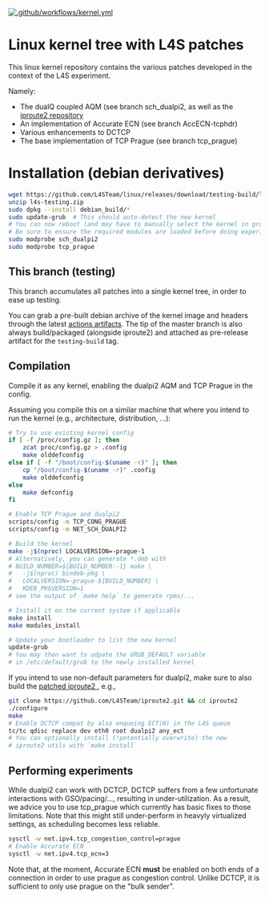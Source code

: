 [![.github/workflows/kernel.yml](https://github.com/L4STeam/linux/workflows/bindeb-pkg/badge.svg)](https://github.com/L4STeam/linux/actions)
# Linux kernel tree with L4S patches

This linux kernel repository contains the various patches developed in the
context of the L4S experiment.

Namely:
- The dualQ coupled AQM (see branch sch_dualpi2, as well as the
[iproute2 repository](https://github.com/L4STeam/iproute2)
- An implementation of Accurate ECN (see branch AccECN-tcphdr)
- Various enhancements to DCTCP
- The base implementation of TCP Prague (see branch tcp_prague)

# Installation (debian derivatives)

```bash
wget https://github.com/L4STeam/linux/releases/download/testing-build/l4s-testing.zip
unzip l4s-testing.zip
sudo dpkg --install debian_build/*
sudo update-grub  # This should auto-detect the new kernel
# You can now reboot (and may have to manually select the kernel in grub)
# Be sure to ensure the required modules are loaded before doing experiments, e.g.,
sudo modprobe sch_dualpi2
sudo modprobe tcp_prague
```

## This branch (testing)

This branch accumulates all patches into a single kernel tree, in order to ease
up testing.

You can grab a pre-built debian archive of the kernel image and headers through
the latest [actions artifacts](https://github.com/L4STeam/linux/actions). The tip of the master branch is also always build/packaged (alongside iproute2) and attached as pre-release artifact for the `testing-build` tag.

## Compilation

Compile it as any kernel, enabling the dualpi2 AQM and TCP Prague in the config.

Assuming you compile this on a similar machine that where you intend to run the
kernel (e.g., architecture, distribution, ...):
```bash
# Try to use existing kernel config
if [ -f /proc/config.gz ]; then
    zcat proc/config.gz > .config
    make olddefconfig
else if [ -f "/boot/config-$(uname -r)" ]; then
    cp "/boot/config-$(uname -r)" .config
    make olddefconfig
else
    make defconfig
fi

# Enable TCP Prague and dualpi2
scripts/config -m TCP_CONG_PRAGUE
scripts/config -m NET_SCH_DUALPI2

# Build the kernel
make -j$(nproc) LOCALVERSION=-prague-1
# Alternatively, you can generate *.deb with
# BUILD_NUMBER=${BUILD_NUMBER:-1} make \
#	-j$(nproc) bindeb-pkg \
#	LOCALVERSION=-prague-${BUILD_NUMBER} \
#	KDEB_PKGVERSION=1
# see the output of `make help` to generate rpms/...

# Install it on the current system if applicable
make install
make modules_install

# Update your bootloader to list the new kernel
update-grub
# You may then want to udpate the GRUB_DEFAULT variable
# in /etc/default/grub to the newly installed kernel
```

If you intend to use non-default parameters for dualpi2,
make sure to also build the [patched iproute2 ](https://github.com/L4STeam/iproute2), e.g.,
```bash
git clone https://github.com/L4STeam/iproute2.git && cd iproute2
./configure
make
# Enable DCTCP compat by also enqueing ECT(0) in the L4S queue
tc/tc qdisc replace dev eth0 root dualpi2 any_ect
# You can optionally install (!potentially overwrite) the new
# iproute2 utils with `make install`
```

## Performing experiments

While dualpi2 can work with DCTCP, DCTCP suffers from a few unfortunate
interactions with GSO/pacing/..., resulting in under-utilization. As a result,
we advice you to use tcp_prague which currently has
basic fixes to those limitations. Note that this might still under-perform in
heavyly virtualized settings, as scheduling becomes less reliable.

```bash
sysctl -w net.ipv4.tcp_congestion_control=prague
# Enable Accurate ECN
sysctl -w net.ipv4.tcp_ecn=3
```

Note that, at the moment, Accurate ECN **must** be enabled on both ends of a
connection in order to use prague as congestion control. Unlike DCTCP, it is
sufficient to only use prague on the "bulk sender".
